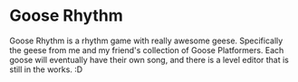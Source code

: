 # Goose Rhythm
Goose Rhythm is a rhythm game with really awesome geese. Specifically the geese from me and my friend's collection of Goose Platformers. Each goose will eventually have their own song, and there is a level editor that is still in the works. :D
